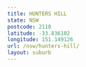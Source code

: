 ```yaml
---
title: HUNTERS HILL
state: NSW
postcode: 2110
latitude: -33.836102
longitude: 151.149126
url: /nsw/hunters-hill/
layout: suburb
---
```

